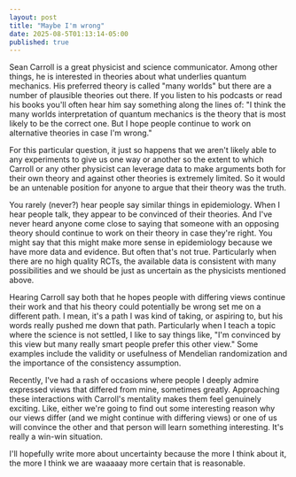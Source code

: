 ```yaml
---
layout: post
title: "Maybe I'm wrong"
date: 2025-08-5T01:13:14-05:00
published: true
---
```


Sean Carroll is a great physicist and science communicator. Among other things, he is interested in theories about what underlies quantum mechanics. His preferred theory is called "many worlds" but there are a number of plausible theories out there. If you listen to his podcasts or read his books you'll often hear him say something along the lines of: "I think the many worlds interpretation of quantum mechanics is the theory that is most likely to be the correct one. But I hope people continue to work on alternative theories in case I'm wrong."

For this particular question, it just so happens that we aren't likely able to any experiments to give us one way or another so the extent to which Carroll or any other physicist can leverage data to make arguments both for their own theory and against other theories is extremely limited. So it would be an untenable position for anyone to argue that their theory was the truth.

You rarely (never?) hear people say similar things in epidemiology. When I hear people talk, they appear to be convinced of their theories. And I've never heard anyone come close to saying that someone with an opposing theory should continue to work on their theory in case they're right. You might say that this might make more sense in epidemiology because we have more data and evidence. But often that's not true. Particularly when there are no high quality RCTs, the available data is consistent with many possibilities and we should be just as uncertain as the physicists mentioned above.

Hearing Carroll say both that he hopes people with differing views continue their work and that his theory could potentially be wrong set me on a different path. I mean, it's a path I was kind of taking, or aspiring to, but his words really pushed me down that path. Particularly when I teach a topic where the science is not settled, I like to say things like, "I'm convinced by this view but many really smart people prefer this other view." Some examples include the validity or usefulness of Mendelian randomization and the importance of the consistency assumption.

Recently, I've had a rash of occasions where people I deeply admire expressed views that differed from mine, sometimes greatly. Approaching these interactions with Carroll's mentality makes them feel genuinely exciting. Like, either we're going to find out some interesting reason why our views differ (and we might continue with differing views) or one of us will convince the other and that person will learn something interesting. It's really a win-win situation. 

I'll hopefully write more about uncertainty because the more I think about it, the more I think we are waaaaay more certain that is reasonable.




